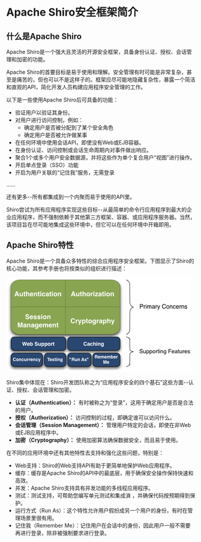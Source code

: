# Apache Shiro安全框架简介

## 什么是Apache Shiro

Apache Shiro是一个强大且灵活的开源安全框架，具备身份认证、授权、会话管理和加密的功能。

Apache Shiro的首要目标是易于使用和理解。安全管理有时可能是非常复杂，甚至是痛苦的，但也可以不是这样子的。框架应尽可能地隐藏复杂性，暴露一个简洁和直观的API，简化开发人员构建应用程序安全管理的工作。

以下是一些使用Apache Shiro后可具备的功能：

* 验证用户以验证其身份。
* 对用户进行访问控制，例如：
  * 确定用户是否被分配到了某个安全角色
  * 确定用户是否被允许做某事
* 在任何环境中使用会话API，即使没有Web或EJB容器。
* 在身份认证、访问控制或会话生命周期内对事件做出响应。
* 聚合1个或多个用户安全数据源，并将这些作为单个复合用户“视图”进行操作。
* 开启单点登录（SSO）功能
* 开启为用户关联的“记住我”服务，无需登录

......

还有更多--所有都集成到一个内聚而易于使用的API里。

Shiro尝试为所有应用程序实现这些目标--从最简单的命令行应用程序到最大的企业应用程序，而不强制依赖于其他第三方框架、容器、或应用程序服务器。当然，该项目旨在尽可能地集成这些环境中，但它可以在任何环境中开箱即用。

## Apache Shiro特性

Apache Shiro是一个具备众多特性的综合应用程序安全框架。下图显示了Shiro的核心功能，其参考手册也将按类似的组织进行描述：

![apache shiro features](../assets/images/ShiroFeatures.png)

Shiro集中体现在：Shiro开发团队称之为“应用程序安全的四个基石”这些方面--认证、授权、会话管理和加密。

* **认证（Authentication）：** 有时被称之为“登录”，这用于确定用户是否是合法的用户。
* **授权（Authorization）：** 访问控制的过程，即确定谁可以访问什么。
* **会话管理（Session Management）：** 管理用户特定的会话，即使在非Web或EJB应用程序中。
* **加密（Cryptography）：** 使用加密算法确保数据安全，而且易于使用。

在不同的应用环境中还有其他特性去支持和强化这些问题，特别是：

* Web支持：Shiro的Web支持API有助于更简单地保护Web应用程序。
* 缓存：缓存是Apache Shiro的API中的最底层，用于确保安全操作保持快速和高效。
* 并发：Apache Shiro支持具有并发功能的多线程应用程序。
* 测试：测试支持，可帮助您编写单元测试和集成溑 ，并确保代码按预期得到保护。
* 运行方式（Run As）：这个特性允许用户假扮成另一个用户的身份，有时在管理场景里很有用。
* 记住我（Remember Me）：记住用户在会话中的身份，因此用户一般不需要再进行登录，除非被强制要求进行登录。
